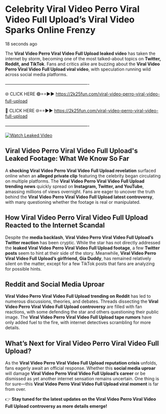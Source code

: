 # Celebrity Viral Video Perro Viral Video Full Upload’s Viral Video Sparks Online Frenzy

18 seconds ago

The **Viral Video Perro Viral Video Full Upload leaked video** has taken the internet by storm, becoming one of the most talked-about topics on **Twitter, Reddit, and TikTok**. Fans and critics alike are buzzing about the **Viral Video Perro Viral Video Full Upload viral video**, with speculation running wild across social media platforms.

———————————————————-

🌐 CLICK HERE 🟢==►► https://2k25fun.com/viral-video-perro-viral-video-full-upload

🔴 CLICK HERE 🌐==►► https://2k25fun.com/viral-video-perro-viral-video-full-upload

———————————————————-

[![Watch Leaked Video](https://miro.medium.com/v2/resize:fit:828/format:webp/1*cilzJN44JGOrTw9NJCrNHA.gif "Watch Leaked Video")](https://2k25fun.com/viral-video-perro-viral-video-full-upload)

## **Viral Video Perro Viral Video Full Upload's Leaked Footage: What We Know So Far**  
A **shocking Viral Video Perro Viral Video Full Upload revelation** surfaced online when an **alleged private clip** featuring the celebrity began circulating on multiple platforms. The **Viral Video Perro Viral Video Full Upload trending news** quickly spread on **Instagram, Twitter, and YouTube**, amassing millions of views overnight. Fans are eager to uncover the truth behind the **Viral Video Perro Viral Video Full Upload latest controversy**, with many questioning whether the footage is real or manipulated.  

## **How Viral Video Perro Viral Video Full Upload Reacted to the Internet Scandal**  
Despite the **media backlash**, **Viral Video Perro Viral Video Full Upload’s Twitter reaction** has been cryptic. While the star has not directly addressed the **leaked Viral Video Perro Viral Video Full Upload footage**, a few **Twitter posts** seem to hint at their side of the story. Meanwhile, **Viral Video Perro Viral Video Full Upload’s girlfriend, Gia Duddy**, has remained relatively silent on the matter, except for a few TikTok posts that fans are analyzing for possible hints.  

## **Reddit and Social Media Uproar**  
**Viral Video Perro Viral Video Full Upload trending on Reddit** has led to numerous discussions, theories, and debates. Threads dissecting the **Viral Video Perro Viral Video Full Upload controversy** are filled with fan reactions, with some defending the star and others questioning their public image. The **Viral Video Perro Viral Video Full Upload tape rumors** have only added fuel to the fire, with internet detectives scrambling for more details.  

## **What’s Next for Viral Video Perro Viral Video Full Upload?**  
As the **Viral Video Perro Viral Video Full Upload reputation crisis** unfolds, fans eagerly await an official response. Whether this **social media uproar** will damage **Viral Video Perro Viral Video Full Upload’s career** or be dismissed as yet another internet sensation remains uncertain. One thing is for sure—this **Viral Video Perro Viral Video Full Upload viral moment** is far from over.  

👉 **Stay tuned for the latest updates on the Viral Video Perro Viral Video Full Upload controversy as more details emerge!**  